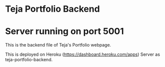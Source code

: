 # Teja Portfolio Backend

# Server running on port 5001

This is the backend file of Teja's Portfolio webpage.

This is deployed on Heroku (https://dashboard.heroku.com/apps) Server as teja-portfolio-backend.

